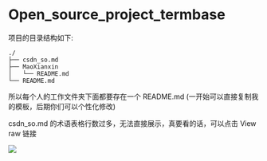 # Open_source_project_termbase

项目的目录结构如下:

```
./
├── csdn_so.md
├── MaoXianxin
│   └── README.md
└── README.md
```

所以每个人的工作文件夹下面都要存在一个 README.md (一开始可以直接复制我的模板，后期你们可以个性化修改)



csdn_so.md 的术语表格行数过多，无法直接展示，真要看的话，可以点击 View raw 链接

![](https://maoxianxin1996.oss-accelerate.aliyuncs.com/ai/20211220112043.png)